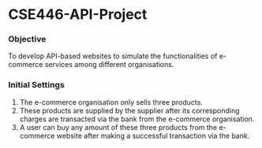 # CSE446-API-Project

### Objective

To develop API-based websites to simulate the functionalities of e-commerce services among different organisations.

### Initial Settings

1. The e-commerce organisation only sells three products.
2. These products are supplied by the supplier after its corresponding charges are transacted via the bank from the e-commerce organisation.
3. A user can buy any amount of these three products from the e-commerce website after making a successful transaction via the bank.

